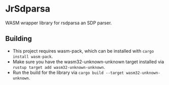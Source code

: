 # JrSdparsa

WASM wrapper library for rsdparsa an SDP parser.

## Building

* This project requires wasm-pack, which can be installed with `cargo install wasm-pack`.
* Make sure you have the wasm32-unknown-unknown target installed via `rustup target add wasm32-unknown-unknown`.
* Run the build for the library via `cargo build --target wasm32-unknown-unknown`.
